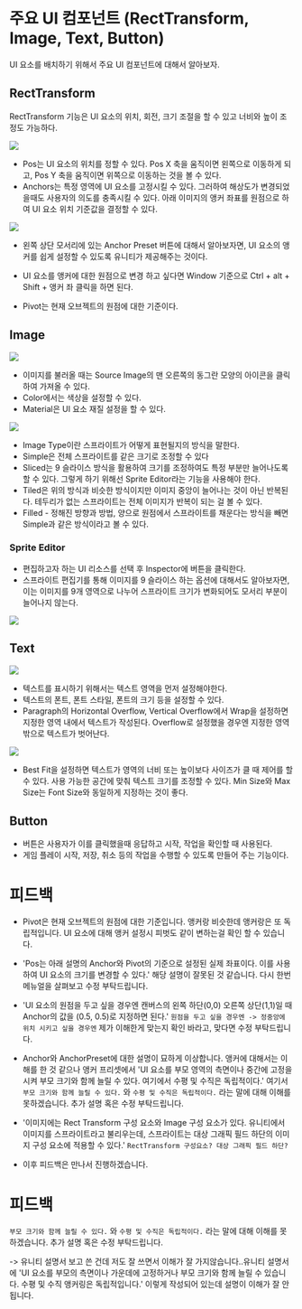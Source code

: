 # 주요 UI 컴포넌트 (RectTransform, Image, Text, Button)

UI 요소를 배치하기 위해서 주요 UI 컴포넌트에 대해서 알아보자.


## RectTransform

RectTransform 기능은 UI 요소의 위치, 회전, 크기 조절을 할 수 있고 너비와 높이 조정도 가능하다.

![](./Images/UI_RectTransform.png)

* Pos는 UI 요소의 위치를 정할 수 있다. Pos X 축을 움직이면 왼쪽으로 이동하게 되고, Pos Y 축을 움직이면 위쪽으로 이동하는 것을 볼 수 있다.
* Anchors는 특정 영역에 UI 요소를 고정시킬 수 있다. 그러하여 해상도가 변경되었을때도 사용자의 의도를 충족시킬 수 있다. 아래 이미지의 앵커 좌표를 원점으로 하여 UI 요소 위치 기준값을 결정할 수 있다. 

![](./Images/Unity_Anchor_image_3.jpg)

* 왼쪽 상단 모서리에 있는 Anchor Preset 버튼에 대해서 알아보자면, UI 요소의 앵커를 쉽게 설정할 수 있도록 유니티가 제공해주는 것이다.

* UI 요소를 앵커에 대한 원점으로 변경 하고 싶다면 Window 기준으로 Ctrl + alt + Shift + 앵커 좌 클릭을 하면 된다.

* Pivot는 현재 오브젝트의 원점에 대한 기준이다.

## Image

![](./Images/UI_ImageInspector.jpg)

* 이미지를 불러올 때는 Source Image의 맨 오른쪽의 동그란 모양의 아이콘을 클릭하여 가져올 수 있다.
* Color에서는 색상을 설정할 수 있다.
* Material은 UI 요소 재질 설정을 할 수 있다.

![](./Images/Image_Type_field.jpg)

* Image Type이란 스프라이트가 어떻게 표현될지의 방식을 말한다.
* Simple은 전체 스프라이트를 같은 크기로 조정할 수 있다
* Sliced는 9 슬라이스 방식을 활용하여 크기를 조정하여도 특정 부분만 늘어나도록 할 수 있다. 그렇게 하기 위해선 Sprite Editor라는 기능을 사용해야 한다.
* Tiled은 위의 방식과 비슷한 방식이지만 이미지 중앙이 늘어나는 것이 아닌 반복된다. 테두리가 없는 스프라이트는 전체 이미지가 반복이 되는 걸 볼 수 있다.
* Filled - 정해진 방향과 방법, 양으로 원점에서 스프라이트를 채운다는 방식을 빼면 Simple과 같은 방식이라고 볼 수 있다.

### Sprite Editor

* 편집하고자 하는 UI 리소스를 선택 후 Inspector에 버튼을 클릭한다.
* 스프라이트 편집기를 통해 이미지를 9 슬라이스 하는 옵션에 대해서도 알아보자면, 이는 이미지를 9개 영역으로 나누어 스프라이트 크기가 변화되어도 모서리 부분이 늘어나지 않는다.

![](./Images/UI_SpriteEditor.png)

## Text

![](./Images/Unity_Text_Image.png)

* 텍스트를 표시하기 위해서는 텍스트 영역을 먼저 설정해야한다.
* 텍스트의 폰트, 폰트 스타일, 폰트의 크기 등을 설정할 수 있다.
* Paragraph의 Horizontal Overflow, Vertical Overflow에서 Wrap을 설정하면 지정한 영역 내에서 텍스트가 작성된다. Overflow로 설정했을 경우엔 지정한 영역 밖으로 텍스트가 벗어난다.

![](./Images/Unity_Text_Image_2.png)

* Best Fit을 설정하면 텍스트가 영역의 너비 또는 높이보다 사이즈가 클 때 제어를 할 수 있다. 사용 가능한 공간에 맞춰 텍스트 크기를 조정할 수 있다. Min Size와 Max Size는 Font Size와 동일하게 지정하는 것이 좋다.

## Button

* 버튼은 사용자가 이를 클릭했을때 응답하고 시작, 작업을 확인할 때 사용된다.
* 게임 플레이 시작, 저장, 취소 등의 작업을 수행할 수 있도록 만들어 주는 기능이다.


# 피드백

* Pivot은 현재 오브젝트의 원점에 대한 기준입니다. 앵커랑 비슷한데 앵커랑은 또 독립적입니다. UI 요소에 대해 앵커 설정시 피벗도 같이 변하는걸 확인 할 수 있습니다.

* 'Pos는 아래 설명의 Anchor와 Pivot의 기준으로 설정된 실제 좌표이다. 이를 사용하여 UI 요소의 크기를 변경할 수 있다.' 해당 설명이 잘못된 것 같습니다. 다시 한번 메뉴얼을 살펴보고 수정 부탁드립니다.

* 'UI 요소의 원점을 두고 싶을 경우엔 캔버스의 왼쪽 하단(0,0) 오른쪽 상단(1,1)일 때 Anchor의 값을 (0.5, 0.5)로 지정하면 된다.' `원점을 두고 싶을 경우엔 -> 정중앙에 위치 시키고 싶을 경우엔` 제가 이해한게 맞는지 확인 바라고, 맞다면 수정 부탁드립니다.

* Anchor와 AnchorPreset에 대한 설명이 묘하게 이상합니다. 앵커에 대해서는 이해를 한 것 같으나 앵커 프리셋에서 'UI 요소를 부모 영역의 측면이나 중간에 고정을 시켜 부모 크기와 함께 늘릴 수 있다. 여기에서 수평 및 수직은 독립적이다.' 여기서 `부모 크기와 함께 늘릴 수 있다.` 와 `수평 및 수직은 독립적이다.` 라는 말에 대해 이해를 못하겠습니다. 추가 설명 혹은 수정 부탁드립니다.

* '이미지에는 Rect Transform 구성 요소와 Image 구성 요소가 있다. 유니티에서 이미지를 스프라이트라고 불리우는데, 스프라이트는 대상 그래픽 필드 하단의 이미지 구성 요소에 적용할 수 있다.' `RectTransform 구성요소? 대상 그래픽 필드 하단?`

* 이후 피드백은 만나서 진행하겠습니다.


# 피드백
`부모 크기와 함께 늘릴 수 있다.` 와 `수평 및 수직은 독립적이다.` 라는 말에 대해 이해를 못하겠습니다. 추가 설명 혹은 수정 부탁드립니다. 

-> 유니티 설명서 보고 쓴 건데 저도 잘 쓰면서 이해가 잘 가지않습니다..유니티 설명서에 'UI 요소를 부모의 측면이나 가운데에 고정하거나 부모 크기와 함께 늘릴 수 있습니다. 수평 및 수직 앵커링은 독립적입니다.' 이렇게 작성되어 있는데 설명이 이해가 잘 안 됩니다.